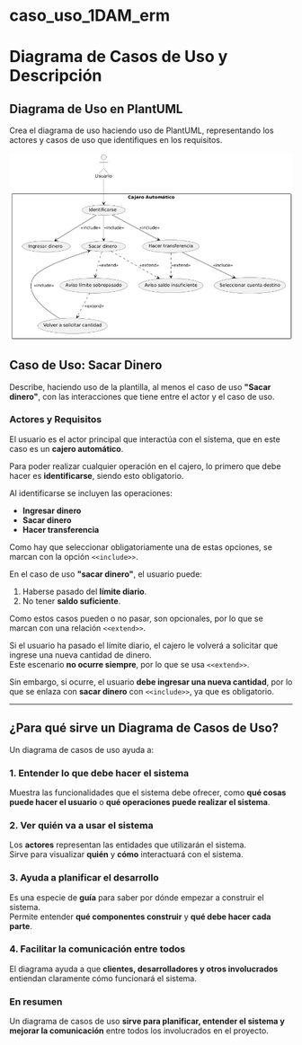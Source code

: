 # caso_uso_1DAM_erm

# Diagrama de Casos de Uso y Descripción

## Diagrama de Uso en PlantUML

Crea el diagrama de uso haciendo uso de PlantUML, representando los actores y casos de uso que identifiques en los requisitos.

![Diagrama de casos de uso en PlantUML](Diagrama_Uso.png)



## Caso de Uso: Sacar Dinero

Describe, haciendo uso de la plantilla, al menos el caso de uso **"Sacar dinero"**, con las interacciones que tiene entre el actor y el caso de uso.

### Actores y Requisitos  
El usuario es el actor principal que interactúa con el sistema, que en este caso es un **cajero automático**.

Para poder realizar cualquier operación en el cajero, lo primero que debe hacer es **identificarse**, siendo esto obligatorio.

Al identificarse se incluyen las operaciones:

- **Ingresar dinero**
- **Sacar dinero**
- **Hacer transferencia**

Como hay que seleccionar obligatoriamente una de estas opciones, se marcan con la opción `<<include>>`.

En el caso de uso **"sacar dinero"**, el usuario puede:

1. Haberse pasado del **límite diario**.
2. No tener **saldo suficiente**.

Como estos casos pueden o no pasar, son opcionales, por lo que se marcan con una relación `<<extend>>`.

Si el usuario ha pasado el límite diario, el cajero le volverá a solicitar que ingrese una nueva cantidad de dinero.  
Este escenario **no ocurre siempre**, por lo que se usa `<<extend>>`.  

Sin embargo, si ocurre, el usuario **debe ingresar una nueva cantidad**, por lo que se enlaza con **sacar dinero** con `<<include>>`, ya que es obligatorio.

---

## ¿Para qué sirve un Diagrama de Casos de Uso?

Un diagrama de casos de uso ayuda a:

### 1. Entender lo que debe hacer el sistema  
Muestra las funcionalidades que el sistema debe ofrecer, como **qué cosas puede hacer el usuario** o **qué operaciones puede realizar el sistema**.

### 2. Ver quién va a usar el sistema  
Los **actores** representan las entidades que utilizarán el sistema.  
Sirve para visualizar **quién** y **cómo** interactuará con el sistema.

### 3. Ayuda a planificar el desarrollo  
Es una especie de **guía** para saber por dónde empezar a construir el sistema.  
Permite entender **qué componentes construir** y **qué debe hacer cada parte**.

### 4. Facilitar la comunicación entre todos  
El diagrama ayuda a que **clientes, desarrolladores y otros involucrados** entiendan claramente cómo funcionará el sistema.

### **En resumen**  
Un diagrama de casos de uso **sirve para planificar, entender el sistema y mejorar la comunicación** entre todos los involucrados en el proyecto.
